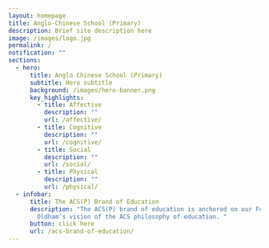 ```yaml
---
layout: homepage
title: Anglo-Chinese School (Primary)
description: Brief site description here
image: /images/logo.jpg
permalink: /
notification: ""
sections:
  - hero:
      title: Anglo Chinese School (Primary)
      subtitle: Hero subtitle
      background: /images/hero-banner.png
      key_highlights:
        - title: Affective
          description: ""
          url: /affective/
        - title: Cognitive
          description: ""
          url: /cognitive/
        - title: Social
          description: ""
          url: /social/
        - title: Physical
          description: ""
          url: /physical/
  - infobar:
      title: The ACS(P) Brand of Education
      description: "The ACS(P) brand of education is anchored on our Founder, Bishop
        Oldham’s vision of the ACS philosophy of education. "
      button: click here
      url: /acs-brand-of-education/
---
```

